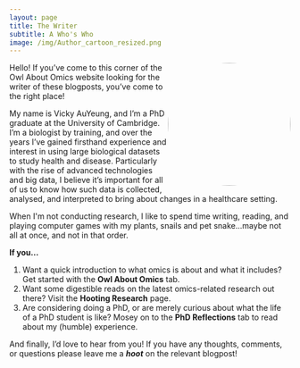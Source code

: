 ```yaml
---
layout: page
title: The Writer
subtitle: A Who's Who
image: /img/Author_cartoon_resized.png
---
```


<p align="left">
  <img width="220" height="220" style="float: right; border-radius:50%" src="https://raw.githubusercontent.com/vauyeung38/vauyeung38.github.io/master/img/Author_cartoon.jpg" />Hello! If you’ve come to this corner of the Owl About Omics website looking for the writer of these blogposts, you’ve come to the right place!

  My name is Vicky AuYeung, and I’m a PhD graduate at the University of Cambridge. I’m a biologist by training, and over the years I’ve gained firsthand experience and interest in using large biological datasets to study health and disease. Particularly with the rise of advanced technologies and big data, I believe it’s important for all of us to know how such data is collected, analysed, and interpreted to bring about changes in a healthcare setting.
</p>

When I'm not conducting research, I like to spend time writing, reading, and playing computer games with my plants, snails and pet snake...maybe not all at once, and not in that order.

**If you…**

1. Want a quick introduction to what omics is about and what it includes? Get started with the **Owl About Omics** tab.
2. Want some digestible reads on the latest omics-related research out there? Visit the **Hooting Research** page.
3. Are considering doing a PhD, or are merely curious about what the life of a PhD student is like? Mosey on to the **PhD Reflections** tab to read about my (humble) experience.

And finally, I’d love to hear from you! If you have any thoughts, comments, or questions please leave me a **_hoot_** on the relevant blogpost!